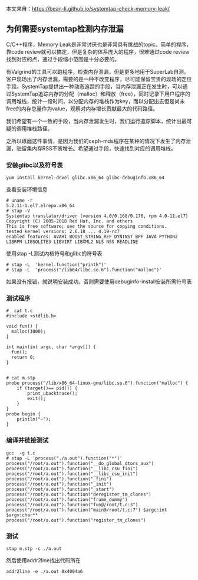 本文来自：https://bean-li.github.io/systemtap-check-memory-leak/

## 为何需要systemtap检测内存泄漏

C/C++程序，Memory Leak是非常讨厌也是非常具有挑战的topic。简单的程序，靠code review就可以搞定，但是复杂的体系庞大的程序，很难通过code review找到对应的点，通过手段缩小范围是十分必要的。

有Valgrind的工具可以跑程序，检查内存泄漏，但是更多地用于SuperLab自测。客户现场出了内存泄漏，需要的是一种不改变程序，尽可能保留宝贵的现场的定位手段。SystemTap提供出一种动态追踪的手段，当内存泄漏正在发生时，可以通过SystemTap追踪内存的分配（malloc）和释放（free），同时记录下用户程序的调用堆栈，统计一段时间，以分配内存的堆栈作为key，而以分配出去但是尚未free的内存总量作为value，观察对内存增长贡献最大的代码路径。

我们希望有一个一致的手段，当内存泄漏发生时，我们运行追踪脚本，统计出最可疑的调用堆栈路径。

之所以琢磨这件事情，是因为我们的ceph-mds程序在某种的情况下发生了内存泄漏，驻留集内存RSS不断增长。希望通过手段，快速找到对应的调用堆栈。



### 安装glibc以及符号表

```
yum install kernel-devel glibc.x86_64 glibc-debuginfo.x86_64 
```

查看安装环境信息

```
# uname -r
5.2.11-1.el7.elrepo.x86_64
# stap -V
Systemtap translator/driver (version 4.0/0.168/0.176, rpm 4.0-11.el7)
Copyright (C) 2005-2018 Red Hat, Inc. and others
This is free software; see the source for copying conditions.
tested kernel versions: 2.6.18 ... 4.19-rc7
enabled features: AVAHI BOOST_STRING_REF DYNINST BPF JAVA PYTHON2 LIBRPM LIBSQLITE3 LIBVIRT LIBXML2 NLS NSS READLINE
```

使用stap -L测试内核符号和glibc的符号表

```
# stap -L  'kernel.function("printk")'
# stap -L  'process("/lib64/libc.so.6").function("malloc")'
```

如果没有报错，就说明安装成功。否则需要使用debuginfo-install安装所需符号表

### 测试程序

```
#  cat t.c
#include <stdlib.h>
 
void fun() {
  malloc(1000);
}
 
int main(int argc, char *argv[]) {
  fun();
  return 0;
}
 
 
# cat m.stp
probe process("/lib/x86_64-linux-gnu/libc.so.6").function("malloc") {
	if (target()== pid()) {
		print_ubacktrace();
		exit();
	}
}
probe begin {
	println("~");
}
```

### 编译并链接测试

```
gcc  -g t.c
# stap -L 'process("./a.out").function("*")'
process("/root/a.out").function("__do_global_dtors_aux")
process("/root/a.out").function("__libc_csu_fini")
process("/root/a.out").function("__libc_csu_init")
process("/root/a.out").function("_fini")
process("/root/a.out").function("_init")
process("/root/a.out").function("_start")
process("/root/a.out").function("deregister_tm_clones")
process("/root/a.out").function("frame_dummy")
process("/root/a.out").function("fun@/root/t.c:3")
process("/root/a.out").function("main@/root/t.c:7") $argc:int $argv:char**
process("/root/a.out").function("register_tm_clones")

```

### 测试

```
stap m.stp -c ./a.out
```

然后使用addr2line找出代码所在

```
addr2line -e ./a.out 0x4004a6   
```

